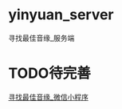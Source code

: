 # yinyuan_server
寻找最佳音缘_服务端
# TODO待完善

<a href="https://github.com/Kevin-free/yinyuan_weapp" rel="nofollow">寻找最佳音缘_微信小程序</a>
